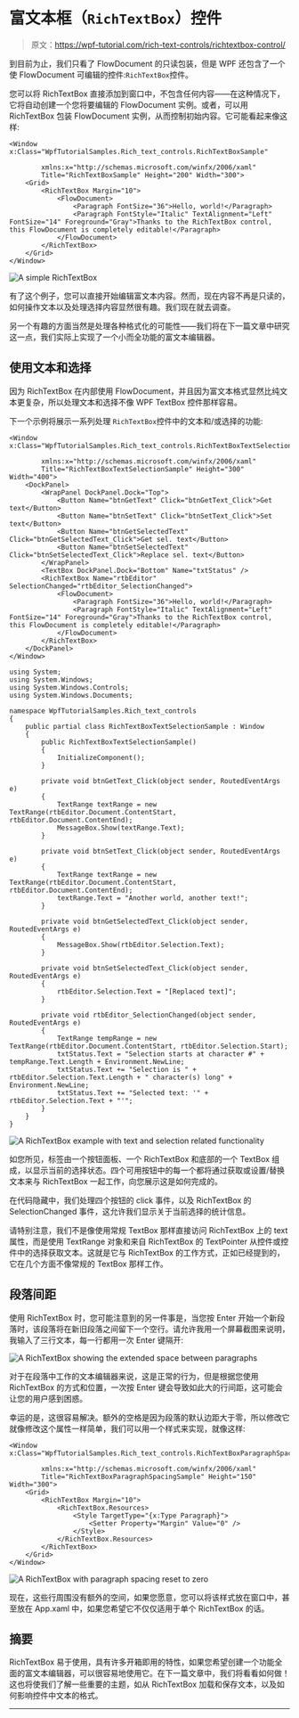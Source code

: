 # 富文本框（`RichTextBox`）控件

> 原文：<https://wpf-tutorial.com/rich-text-controls/richtextbox-control/>

到目前为止，我们只看了 FlowDocument 的只读包装，但是 WPF 还包含了一个使 FlowDocument 可编辑的控件:`RichTextBox`控件。

您可以将 RichTextBox 直接添加到窗口中，不包含任何内容——在这种情况下，它将自动创建一个您将要编辑的 FlowDocument 实例。或者，可以用 RichTextBox 包装 FlowDocument 实例，从而控制初始内容。它可能看起来像这样:

```
<Window x:Class="WpfTutorialSamples.Rich_text_controls.RichTextBoxSample"

        xmlns:x="http://schemas.microsoft.com/winfx/2006/xaml"
        Title="RichTextBoxSample" Height="200" Width="300">
    <Grid>
        <RichTextBox Margin="10">
            <FlowDocument>
                <Paragraph FontSize="36">Hello, world!</Paragraph>
                <Paragraph FontStyle="Italic" TextAlignment="Left" FontSize="14" Foreground="Gray">Thanks to the RichTextBox control, this FlowDocument is completely editable!</Paragraph>
            </FlowDocument>
        </RichTextBox>
    </Grid>
</Window>
```

![](img/3dd31c54a17e899bed9c20f4edb15ca3.png "A simple RichTextBox")

有了这个例子，您可以直接开始编辑富文本内容。然而，现在内容不再是只读的，如何操作文本以及处理选择内容显然很有趣。我们现在就去调查。

另一个有趣的方面当然是处理各种格式化的可能性——我们将在下一篇文章中研究这一点，我们实际上实现了一个小而全功能的富文本编辑器。

<input type="hidden" name="IL_IN_ARTICLE">

## 使用文本和选择

因为 RichTextBox 在内部使用 FlowDocument，并且因为富文本格式显然比纯文本更复杂，所以处理文本和选择不像 WPF TextBox 控件那样容易。

下一个示例将展示一系列处理 `RichTextBox`控件中的文本和/或选择的功能:

```
<Window x:Class="WpfTutorialSamples.Rich_text_controls.RichTextBoxTextSelectionSample"

        xmlns:x="http://schemas.microsoft.com/winfx/2006/xaml"
        Title="RichTextBoxTextSelectionSample" Height="300" Width="400">
    <DockPanel>
        <WrapPanel DockPanel.Dock="Top">
            <Button Name="btnGetText" Click="btnGetText_Click">Get text</Button>
            <Button Name="btnSetText" Click="btnSetText_Click">Set text</Button>
            <Button Name="btnGetSelectedText" Click="btnGetSelectedText_Click">Get sel. text</Button>
            <Button Name="btnSetSelectedText" Click="btnSetSelectedText_Click">Replace sel. text</Button>
        </WrapPanel>
        <TextBox DockPanel.Dock="Bottom" Name="txtStatus" />
        <RichTextBox Name="rtbEditor" SelectionChanged="rtbEditor_SelectionChanged">
            <FlowDocument>
                <Paragraph FontSize="36">Hello, world!</Paragraph>
                <Paragraph FontStyle="Italic" TextAlignment="Left" FontSize="14" Foreground="Gray">Thanks to the RichTextBox control, this FlowDocument is completely editable!</Paragraph>
            </FlowDocument>
        </RichTextBox>
    </DockPanel>
</Window>
```

```
using System;
using System.Windows;
using System.Windows.Controls;
using System.Windows.Documents;

namespace WpfTutorialSamples.Rich_text_controls
{
	public partial class RichTextBoxTextSelectionSample : Window
	{
		public RichTextBoxTextSelectionSample()
		{
			InitializeComponent();
		}

		private void btnGetText_Click(object sender, RoutedEventArgs e)
		{
			TextRange textRange = new TextRange(rtbEditor.Document.ContentStart, rtbEditor.Document.ContentEnd);
			MessageBox.Show(textRange.Text);
		}

		private void btnSetText_Click(object sender, RoutedEventArgs e)
		{
			TextRange textRange = new TextRange(rtbEditor.Document.ContentStart, rtbEditor.Document.ContentEnd);
			textRange.Text = "Another world, another text!";
		}

		private void btnGetSelectedText_Click(object sender, RoutedEventArgs e)
		{
			MessageBox.Show(rtbEditor.Selection.Text);
		}

		private void btnSetSelectedText_Click(object sender, RoutedEventArgs e)
		{
			rtbEditor.Selection.Text = "[Replaced text]";
		}

		private void rtbEditor_SelectionChanged(object sender, RoutedEventArgs e)
		{
			TextRange tempRange = new TextRange(rtbEditor.Document.ContentStart, rtbEditor.Selection.Start);
			txtStatus.Text = "Selection starts at character #" + tempRange.Text.Length + Environment.NewLine;
			txtStatus.Text += "Selection is " + rtbEditor.Selection.Text.Length + " character(s) long" + Environment.NewLine;
			txtStatus.Text += "Selected text: '" + rtbEditor.Selection.Text + "'";
		}
	}
}
```

![](img/0a52fcac53022ab1fd18258a5eacaf96.png "A RichTextBox example with text and selection related functionality")

如您所见，标签由一个按钮面板、一个 RichTextBox 和底部的一个 TextBox 组成，以显示当前的选择状态。四个可用按钮中的每一个都将通过获取或设置/替换文本来与 RichTextBox 一起工作，向您展示这是如何完成的。

在代码隐藏中，我们处理四个按钮的 click 事件，以及 RichTextBox 的 SelectionChanged 事件，这允许我们显示关于当前选择的统计信息。

请特别注意，我们不是像使用常规 TextBox 那样直接访问 RichTextBox 上的 text 属性，而是使用 TextRange 对象和来自 RichTextBox 的 TextPointer 从控件或控件中的选择获取文本。这就是它与 RichTextBox 的工作方式，正如已经提到的，它在几个方面不像常规的 TextBox 那样工作。

## 段落间距

使用 RichTextBox 时，您可能注意到的另一件事是，当您按 Enter 开始一个新段落时，该段落将在新旧段落之间留下一个空行。请允许我用一个屏幕截图来说明，我输入了三行文本，每一行都用一次 Enter 键隔开:

![](img/311dbac58c217ddcec1f95f41ba7f7a3.png "A RichTextBox showing the extended space between paragraphs")

对于在段落中工作的文本编辑器来说，这是正常的行为，但是根据您使用 RichTextBox 的方式和位置，一次按 Enter 键会导致如此大的行间距，这可能会让您的用户感到困惑。

幸运的是，这很容易解决。额外的空格是因为段落的默认边距大于零，所以修改它就像修改这个属性一样简单，我们可以用一个样式来实现，就像这样:

```
<Window x:Class="WpfTutorialSamples.Rich_text_controls.RichTextBoxParagraphSpacingSample"

        xmlns:x="http://schemas.microsoft.com/winfx/2006/xaml"
        Title="RichTextBoxParagraphSpacingSample" Height="150" Width="300">
    <Grid>
        <RichTextBox Margin="10">
            <RichTextBox.Resources>
                <Style TargetType="{x:Type Paragraph}">
                    <Setter Property="Margin" Value="0" />
                </Style>
            </RichTextBox.Resources>
        </RichTextBox>
    </Grid>
</Window>
```

![](img/c54c32a52aa0b8a2b37ab82d9e5dce11.png "A RichTextBox with paragraph spacing reset to zero")

现在，这些行周围没有额外的空间，如果您愿意，您可以将该样式放在窗口中，甚至放在 App.xaml 中，如果您希望它不仅仅适用于单个 RichTextBox 的话。

## 摘要

RichTextBox 易于使用，具有许多开箱即用的特性，如果您希望创建一个功能全面的富文本编辑器，可以很容易地使用它。在下一篇文章中，我们将看看如何做！这也将使我们了解一些重要的主题，如从 RichTextBox 加载和保存文本，以及如何影响控件中文本的格式。

* * *